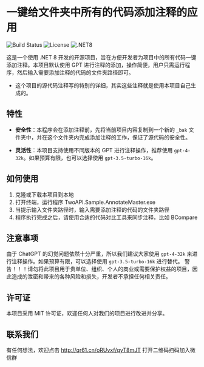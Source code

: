 ﻿# 一键给文件夹中所有的代码添加注释的应用
![Build Status](https://img.shields.io/badge/build-passing-brightgreen) ![License](https://img.shields.io/badge/license-MIT-blue) ![.NET8](https://img.shields.io/badge/.NET-8-blueviolet)

这是一个使用 .NET 8 开发的开源项目，旨在方便开发者为项目中的所有代码一键添加注释。本项目默认使用 GPT 进行注释的添加，操作简便，用户只需运行程序，然后输入需要添加注释的代码的文件夹路径即可。

- 这个项目的源代码注释写的特别的详细，其实这些注释就是使用本项目自己生成的。

## 特性

- **安全性**：本程序会在添加注释前，先将当前项目内容复制到一个新的 `_bak` 文件夹中，并在这个文件夹内完成添加注释的工作，保证了源代码的安全性。

- **灵活性**：本项目支持使用不同版本的 GPT 进行注释操作，推荐使用 `gpt-4-32k`。如果预算有限，也可以选择使用 `gpt-3.5-turbo-16k`。

## 如何使用

1. 克隆或下载本项目到本地
2. 打开终端，运行程序 TwoAPI.Sample.AnnotateMaster.exe
3. 当提示输入文件夹路径时，输入需要添加注释的代码的文件夹路径
4. 程序执行完成之后，请使用合适的代码对比工具来同步注释，比如 BCompare

## 注意事项

由于 ChatGPT 的幻觉问题依然十分严重，所以我们建议大家使用 `gpt-4-32k` 来进行注释操作。如果预算有限，可以选择使用 `gpt-3.5-turbo-16k` 进行替代。
警告！！！请勿将此项目用于贵单位、组织、个人的商业或需要保护权益的项目，因此造成的泄密和带来的各种风险和损失，开发者不承担任何相关责任。

## 许可证

本项目采用 MIT 许可证，欢迎任何人对我们的项目进行改进并分享。

## 联系我们
有任何想法，欢迎点击 http://qr61.cn/oRUvxf/qyT8mJT 打开二维码扫码加入微信群